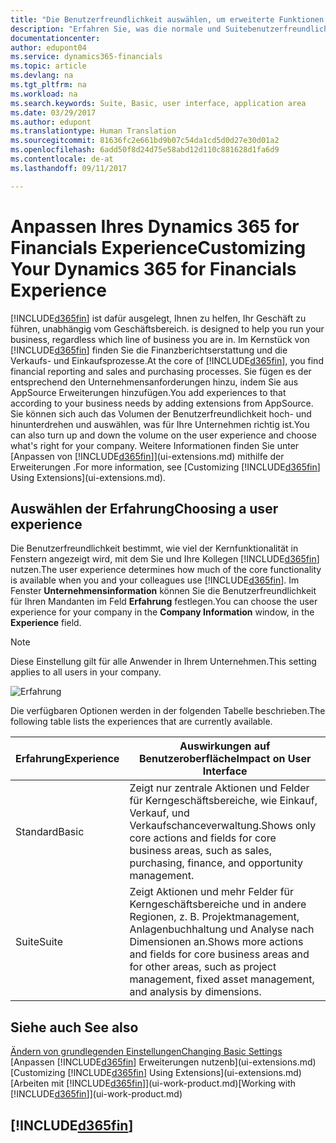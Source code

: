 ```yaml
---
title: "Die Benutzerfreundlichkeit auswählen, um erweiterte Funktionen ein- oder auszublenden| Microsoft Docs"
description: "Erfahren Sie, was die normale und Suitebenutzerfreundlichkeit für die Benutzerschnittstelle,  Anwendungsbereiche und Ihr Unternehmen in Dynamics 365 for Financials bedeutet."
documentationcenter: 
author: edupont04
ms.service: dynamics365-financials
ms.topic: article
ms.devlang: na
ms.tgt_pltfrm: na
ms.workload: na
ms.search.keywords: Suite, Basic, user interface, application area
ms.date: 03/29/2017
ms.author: edupont
ms.translationtype: Human Translation
ms.sourcegitcommit: 81636fc2e661bd9b07c54da1cd5d0d27e30d01a2
ms.openlocfilehash: 6add50f8d24d75e58abd12d110c881628d1fa6d9
ms.contentlocale: de-at
ms.lasthandoff: 09/11/2017

---
```

# <a name="customizing-your-dynamics-365-for-financials-experience"></a><span data-ttu-id="cfa62-103">Anpassen Ihres Dynamics 365 for Financials Experience</span><span class="sxs-lookup"><span data-stu-id="cfa62-103">Customizing Your Dynamics 365 for Financials Experience</span></span>
[!INCLUDE[d365fin](includes/d365fin_md.md)]<span data-ttu-id="cfa62-104"> ist dafür ausgelegt, Ihnen zu helfen, Ihr Geschäft zu führen, unabhängig vom Geschäftsbereich.</span><span class="sxs-lookup"><span data-stu-id="cfa62-104"> is designed to help you run your business, regardless which line of business you are in.</span></span> <span data-ttu-id="cfa62-105">Im Kernstück von [!INCLUDE[d365fin](includes/d365fin_md.md)] finden Sie die Finanzberichtserstattung und die Verkaufs- und Einkaufsprozesse.</span><span class="sxs-lookup"><span data-stu-id="cfa62-105">At the core of [!INCLUDE[d365fin](includes/d365fin_md.md)], you find financial reporting and sales and purchasing processes.</span></span> <span data-ttu-id="cfa62-106">Sie fügen es der entsprechend den Unternehmensanforderungen hinzu, indem Sie aus AppSource Erweiterungen hinzufügen.</span><span class="sxs-lookup"><span data-stu-id="cfa62-106">You add experiences to that according to your business needs by adding extensions from AppSource.</span></span> <span data-ttu-id="cfa62-107">Sie können sich auch das Volumen der Benutzerfreundlichkeit hoch- und hinunterdrehen und auswählen, was für Ihre Unternehmen richtig ist.</span><span class="sxs-lookup"><span data-stu-id="cfa62-107">You can also turn up and down the volume on the user experience and choose what's right for your company.</span></span> <span data-ttu-id="cfa62-108">Weitere Informationen finden Sie unter [Anpassen von [!INCLUDE[d365fin](includes/d365fin_md.md)]](ui-extensions.md) mithilfe der Erweiterungen .</span><span class="sxs-lookup"><span data-stu-id="cfa62-108">For more information, see [Customizing [!INCLUDE[d365fin](includes/d365fin_md.md)] Using Extensions](ui-extensions.md).</span></span>

## <a name="choosing-a-user-experience"></a><span data-ttu-id="cfa62-109">Auswählen der Erfahrung</span><span class="sxs-lookup"><span data-stu-id="cfa62-109">Choosing a user experience</span></span>
<span data-ttu-id="cfa62-110">Die Benutzerfreundlichkeit bestimmt, wie viel der Kernfunktionalität in Fenstern angezeigt wird, mit dem Sie und Ihre Kollegen [!INCLUDE[d365fin](includes/d365fin_md.md)] nutzen.</span><span class="sxs-lookup"><span data-stu-id="cfa62-110">The user experience determines how much of the core functionality is available when you and your colleagues use [!INCLUDE[d365fin](includes/d365fin_md.md)].</span></span> <span data-ttu-id="cfa62-111">Im Fenster **Unternehmensinformation** können Sie die Benutzerfreundlichkeit für Ihren Mandanten im Feld **Erfahrung** festlegen.</span><span class="sxs-lookup"><span data-stu-id="cfa62-111">You can choose the user experience for your company in the **Company Information** window, in the **Experience** field.</span></span>

> [!NOTE]  
>   <span data-ttu-id="cfa62-112">Diese Einstellung gilt für alle Anwender in Ihrem Unternehmen.</span><span class="sxs-lookup"><span data-stu-id="cfa62-112">This setting applies to all users in your company.</span></span>

![Erfahrung](media/ui-experience/experience.gif)

<span data-ttu-id="cfa62-114">Die verfügbaren Optionen werden in der folgenden Tabelle beschrieben.</span><span class="sxs-lookup"><span data-stu-id="cfa62-114">The following table lists the experiences that are currently available.</span></span>

| <span data-ttu-id="cfa62-115">Erfahrung</span><span class="sxs-lookup"><span data-stu-id="cfa62-115">Experience</span></span> | <span data-ttu-id="cfa62-116">Auswirkungen auf Benutzeroberfläche</span><span class="sxs-lookup"><span data-stu-id="cfa62-116">Impact on User Interface</span></span> |
| --- | --- |
| <span data-ttu-id="cfa62-117">Standard</span><span class="sxs-lookup"><span data-stu-id="cfa62-117">Basic</span></span> |<span data-ttu-id="cfa62-118">Zeigt nur zentrale Aktionen und Felder für Kerngeschäftsbereiche, wie Einkauf, Verkauf, und Verkaufschanceverwaltung.</span><span class="sxs-lookup"><span data-stu-id="cfa62-118">Shows only core actions and fields for core business areas, such as sales, purchasing, finance, and opportunity management.</span></span> |
| <span data-ttu-id="cfa62-119">Suite</span><span class="sxs-lookup"><span data-stu-id="cfa62-119">Suite</span></span> |<span data-ttu-id="cfa62-120">Zeigt Aktionen und mehr Felder für Kerngeschäftsbereiche und in andere Regionen, z. B.  Projektmanagement, Anlagenbuchhaltung und Analyse nach Dimensionen an.</span><span class="sxs-lookup"><span data-stu-id="cfa62-120">Shows more actions and fields for core business areas and for other areas, such as project management, fixed asset management, and analysis by dimensions.</span></span> |

## <a name="see-also"></a><span data-ttu-id="cfa62-121">Siehe auch </span><span class="sxs-lookup"><span data-stu-id="cfa62-121">See also</span></span>
[<span data-ttu-id="cfa62-122">Ändern von grundlegenden Einstellungen</span><span class="sxs-lookup"><span data-stu-id="cfa62-122">Changing Basic Settings</span></span>](ui-change-basic-settings.md)  
<span data-ttu-id="cfa62-123">[Anpassen [!INCLUDE[d365fin](includes/d365fin_md.md)] Erweiterungen nutzenb](ui-extensions.md)</span><span class="sxs-lookup"><span data-stu-id="cfa62-123">[Customizing [!INCLUDE[d365fin](includes/d365fin_md.md)] Using Extensions](ui-extensions.md)</span></span>  
<span data-ttu-id="cfa62-124">[Arbeiten mit [!INCLUDE[d365fin](includes/d365fin_md.md)]](ui-work-product.md)</span><span class="sxs-lookup"><span data-stu-id="cfa62-124">[Working with [!INCLUDE[d365fin](includes/d365fin_md.md)]](ui-work-product.md)</span></span>

## [!INCLUDE[d365fin](includes/free_trial_md.md)]
